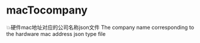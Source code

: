 # macTocompany

💥硬件mac地址对应的公司名称json文件 The company name corresponding to the hardware mac address json type file
